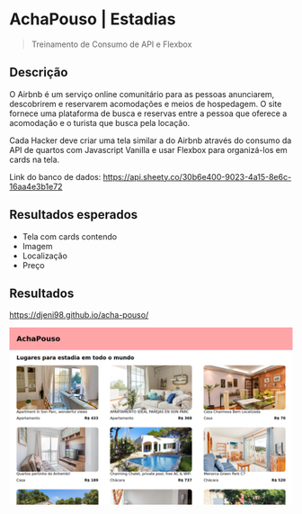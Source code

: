 # AchaPouso | Estadias
> Treinamento de Consumo de API e Flexbox

## Descrição

O Airbnb é um serviço online comunitário para as pessoas anunciarem, 
descobrirem e reservarem acomodações e meios de hospedagem. 
O site fornece uma plataforma de busca e reservas entre a pessoa 
que oferece a acomodação e o turista que busca pela locação.

Cada Hacker deve criar uma tela similar a do Airbnb através do consumo da 
API de quartos com Javascript Vanilla e usar Flexbox para 
organizá-los em cards na tela.

Link do banco de dados: 
https://api.sheety.co/30b6e400-9023-4a15-8e6c-16aa4e3b1e72

## Resultados esperados 
- Tela com cards contendo
- Imagem
- Localização
- Preço

## Resultados
https://djeni98.github.io/acha-pouso/

![Desktop](img/desktop.png)
